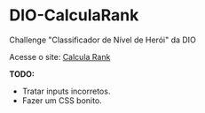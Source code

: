 # DIO-CalculaRank
Challenge "Classificador de Nível de Herói" da DIO

Acesse o site: [Calcula Rank](https://gglarangeira.github.io/DIO-CalculaRank/)


**TODO:**
- Tratar inputs incorretos.
- Fazer um CSS bonito.
